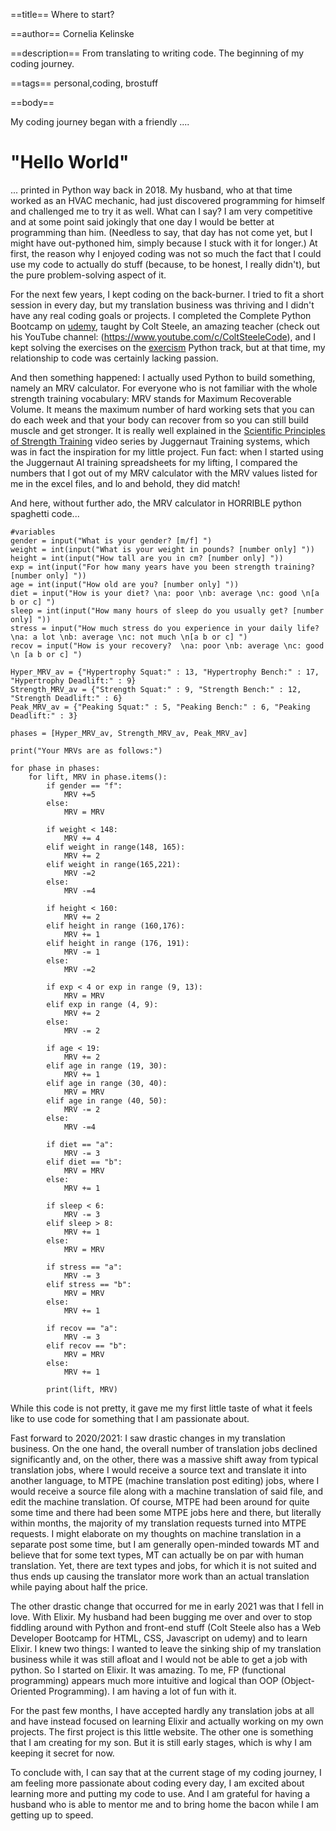 ==title==
Where to start?

==author==
Cornelia Kelinske

==description==
From translating to writing code. The beginning of my coding journey.


==tags==
personal,coding, brostuff

==body==

My coding journey began with a friendly ....  

                                
# "Hello World"  


... printed in Python way back in 2018. My husband, who at that time worked as an HVAC mechanic, had just discovered programming for himself and
challenged me to try it as well. What can I say? I am very competitive and at some point said jokingly that one day I would be better at programming than him. 
(Needless to say, that day has not come yet, but I might have out-pythoned him, simply because I stuck with it for longer.)
At first, the reason why I enjoyed coding was not so much the fact that I could use my code to actually do stuff (because, to be honest, I really didn't), 
but the pure problem-solving aspect of it. 


For the next few years, I kept coding on the back-burner. I tried to fit a short session in every day, but my translation business was thriving and I didn't have any
real coding goals or projects. I completed the Complete Python Bootcamp on [udemy](https://www.udemy.com/), taught by Colt Steele, an amazing teacher (check out his YouTube
channel: (https://www.youtube.com/c/ColtSteeleCode), and I kept solving the exercises on the [exercism](https://exercism.io/) Python track, but at that time, my relationship to code was certainly lacking passion.

And then something happened: I actually used Python to build something, namely an MRV calculator. For everyone who is not familiar with the whole strength training 
vocabulary:
MRV stands for Maximum Recoverable Volume. It means the maximum number of hard working sets that you can do each week and that your body can recover from so you can still build muscle and get stronger. It is really well explained in the [Scientific Principles of Strength Training](https://www.youtube.com/watch?v=k7_kCLHOl_0&list=PL1rSl6Pd49IlsiAgFRWNI1ruDGNrMJ092) video series by Juggernaut Training systems, which was in fact the inspiration for my little project. Fun fact: when I started using the Juggernaut AI training spreadsheets for my lifting, I compared the numbers that I got out of my MRV calculator with the MRV values listed for me in the excel files, and lo and behold, they did match!  

And here, without further ado, the MRV calculator in HORRIBLE python spaghetti code...



```
#variables
gender = input("What is your gender? [m/f] ")
weight = int(input("What is your weight in pounds? [number only] "))
height = int(input("How tall are you in cm? [number only] "))
exp = int(input("For how many years have you been strength training? [number only] "))
age = int(input("How old are you? [number only] "))
diet = input("How is your diet? \na: poor \nb: average \nc: good \n[a b or c] ")
sleep = int(input("How many hours of sleep do you usually get? [number only] "))
stress = input("How much stress do you experience in your daily life? \na: a lot \nb: average \nc: not much \n[a b or c] ")
recov = input("How is your recovery?  \na: poor \nb: average \nc: good \n [a b or c] ")

Hyper_MRV_av = {"Hypertrophy Squat:" : 13, "Hypertrophy Bench:" : 17, "Hypertrophy Deadlift:" : 9}
Strength_MRV_av = {"Strength Squat:" : 9, "Strength Bench:" : 12, "Strength Deadlift:" : 6}
Peak_MRV_av = {"Peaking Squat:" : 5, "Peaking Bench:" : 6, "Peaking Deadlift:" : 3}

phases = [Hyper_MRV_av, Strength_MRV_av, Peak_MRV_av]

print("Your MRVs are as follows:")

for phase in phases:
    for lift, MRV in phase.items():
        if gender == "f":
            MRV +=5
        else:
            MRV = MRV

        if weight < 148:
            MRV += 4
        elif weight in range(148, 165):
            MRV += 2
        elif weight in range(165,221):
            MRV -=2
        else:
            MRV -=4

        if height < 160:
            MRV += 2
        elif height in range (160,176):
            MRV += 1
        elif height in range (176, 191):
            MRV -= 1
        else:
            MRV -=2

        if exp < 4 or exp in range (9, 13):
            MRV = MRV
        elif exp in range (4, 9):
            MRV += 2
        else:
            MRV -= 2

        if age < 19:
            MRV += 2
        elif age in range (19, 30):
            MRV += 1
        elif age in range (30, 40):
            MRV = MRV
        elif age in range (40, 50):
            MRV -= 2
        else:
            MRV -=4

        if diet == "a":
            MRV -= 3
        elif diet == "b":
            MRV = MRV
        else:
            MRV += 1

        if sleep < 6:
            MRV -= 3
        elif sleep > 8:
            MRV += 1
        else:
            MRV = MRV

        if stress == "a":
            MRV -= 3
        elif stress == "b":
            MRV = MRV
        else:
            MRV += 1

        if recov == "a":
            MRV -= 3
        elif recov == "b":
            MRV = MRV
        else:
            MRV += 1
        
        print(lift, MRV)

```

While this code is not pretty, it gave me my first little taste of what it feels like to use code for something that I am passionate about.

Fast forward to 2020/2021: I saw drastic changes in my translation business. On the one hand, the overall number of translation jobs declined significantly and, on the other,
there was a massive shift away from typical translation jobs, where I would receive a source text and translate it into another language, to MTPE (machine translation post editing) jobs, where I would receive a source file along with a machine translation of said file, and edit the machine translation.
Of course, MTPE had been around for quite some time and there had been some MTPE jobs here and there, but literally within months, the majority of my translation requests turned into MTPE requests. I might elaborate on my thoughts on machine translation in a separate post some time, but I am generally open-minded towards MT and believe that for some text types, MT can actually be on par with human translation. Yet, there are text types and jobs, for which it is not suited and thus ends up causing the translator more work than an actual translation while paying about half the price.

The other drastic change that occurred for me in early 2021 was that I fell in love. With Elixir. My husband had been bugging me over and over to stop fiddling around with Python and front-end stuff (Colt Steele also has a Web Developer Bootcamp for HTML, CSS, Javascript on udemy) and to learn Elixir. 
I knew two things: I wanted to leave the sinking ship of my translation business while it was still afloat and I would not be able to get a job with python. So I started on Elixir.
It was amazing. To me, FP (functional programming) appears much more intuitive and logical than OOP (Object-Oriented Programming).
I am having a lot of fun with it.

For the past few months, I have accepted hardly any translation jobs at all and have instead focused on learning Elixir and actually working on my own projects.
The first project is this little website. The other one is something that I am creating for my son. But it is still early stages, which is why I am keeping it secret for now.

To conclude with, I can say that at the current stage of my coding journey, I am feeling more passionate about coding every day, I am excited about learning more and putting my code to use. And I am grateful for having a husband who is able to mentor me and to bring home the bacon while I am getting up to speed.  





